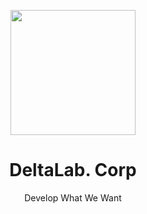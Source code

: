 <p align="center">
<img src="https://cdn.deltalab.dev/files/7cd62d36-ab59-46b9-b531-d8407fc22490/logo/logo-standard-black.png" width="200px">
<h1 align="center">DeltaLab. Corp</h1>
<p align="center">Develop What We Want</p>
<br>
</p>
